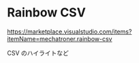 # Rainbow CSV

<https://marketplace.visualstudio.com/items?itemName=mechatroner.rainbow-csv>

CSV のハイライトなど
